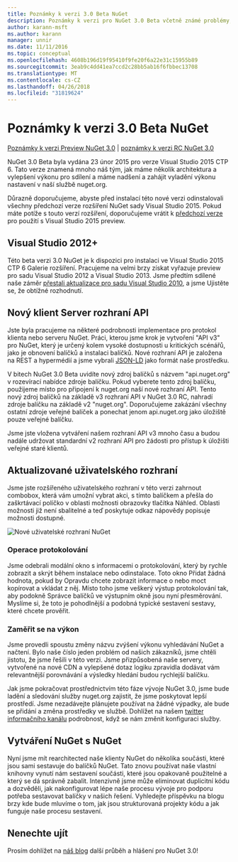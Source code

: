 ```yaml
---
title: Poznámky k verzi 3.0 Beta NuGet
description: Poznámky k verzi pro NuGet 3.0 Beta včetně známé problémy, opravy chyb, přidaných funkcí a chcete.
author: karann-msft
ms.author: karann
manager: unnir
ms.date: 11/11/2016
ms.topic: conceptual
ms.openlocfilehash: 4608b196d19f95410f9fe20f6a22e31c15955b89
ms.sourcegitcommit: 3eab9c4dd41ea7ccd2c28bb5ab16f6fbbec13708
ms.translationtype: MT
ms.contentlocale: cs-CZ
ms.lasthandoff: 04/26/2018
ms.locfileid: "31819624"
---
```

# <a name="nuget-30-beta-release-notes"></a>Poznámky k verzi 3.0 Beta NuGet

[Poznámky k verzi Preview NuGet 3.0](../release-notes/nuget-3.0-preview.md) | [poznámky k verzi RC NuGet 3.0](../release-notes/nuget-3.0-rc.md)

NuGet 3.0 Beta byla vydána 23 únor 2015 pro verze Visual Studio 2015 CTP 6. Tato verze znamená mnoho náš tým, jak máme několik architektura a vylepšení výkonu pro sdílení a máme nadšení a zahájit vyladění výkonu nastavení v naší službě nuget.org.

Důrazně doporučujeme, abyste před instalací této nové verzi odinstalovali všechny předchozí verze rozšíření NuGet sady Visual Studio 2015.  Pokud máte potíže s touto verzí rozšíření, doporučujeme vrátit k [předchozí verze](http://nuget.codeplex.com/downloads/get/909582) pro použití s Visual Studio 2015 preview.

## <a name="visual-studio-2012"></a>Visual Studio 2012+

Této beta verzi 3.0 NuGet je k dispozici pro instalaci ve Visual Studio 2015 CTP 6 Galerie rozšíření. Pracujeme na velmi brzy získat vyřazuje preview pro sadu Visual Studio 2012 a Visual Studio 2013. Jsme předtím sdílené naše záměr [přestali aktualizace pro sadu Visual Studio 2010](http://blog.nuget.org/20141002/visual-studio-2010.html), a jsme Ujistěte se, že obtížné rozhodnutí.

## <a name="new-clientserver-api"></a>Nový klient Server rozhraní API

Jste byla pracujeme na některé podrobnosti implementace pro protokol klienta nebo serveru NuGet. Práci, kterou jsme krok je vytvoření "API v3" pro NuGet, který je určený kolem vysoké dostupnosti u kritických scénářů, jako je obnovení balíčků a instalaci balíčků. Nové rozhraní API je založena na REST a hypermédií a jsme vybrali [JSON-LD](http://json-ld.org) jako formát naše prostředku.

V bitech NuGet 3.0 Beta uvidíte nový zdroj balíčků s názvem "api.nuget.org" v rozevírací nabídce zdroje balíčku.   Pokud vyberete tento zdroj balíčku, použijeme místo pro připojení k nuget.org naší nové rozhraní API. Tento nový zdroj balíčků na základě v3 rozhraní API v NuGet 3.0 RC, nahradí zdroje balíčku na základě v2 "nuget.org".  Doporučujeme zakázání všechny ostatní zdroje veřejné balíček a ponechat jenom api.nuget.org jako úložiště pouze veřejné balíčku.

Jsme jste vložena vytváření našem rozhraní API v3 mnoho času a budou nadále udržovat standardní v2 rozhraní API pro žádosti pro přístup k úložišti veřejné staré klientů.

## <a name="updated-ui"></a>Aktualizované uživatelského rozhraní

Jsme jste rozšířeného uživatelského rozhraní v této verzi zahrnout combobox, která vám umožní vybrat akci, s tímto balíčkem a přešla do zaškrtávací políčko v oblasti možnosti obrazovky tlačítka Náhled.  Oblasti možnosti již není sbalitelné a teď poskytuje odkaz nápovědy popisuje možnosti dostupné.

![Nové uživatelské rozhraní NuGet](./media/NuGet-3.0-Beta/updated-ui.png)


### <a name="operation-logging"></a>Operace protokolování

Jsme odebrali modální okno s informacemi o protokolování, který by rychle zobrazit a skrýt během instalace nebo odinstalace.  Toto okno Přidat žádná hodnota, pokud by Opravdu chcete zobrazit informace o nebo moct kopírovat a vkládat z něj.  Místo toho jsme veškerý výstup protokolování tak, aby podokně Správce balíčků ve výstupním okně jsou nyní přesměrování.  Myslíme si, že toto je pohodlnější a podobná typické sestavení sestavy, které chcete prověřit.


### <a name="focus-on-performance"></a>Zaměřit se na výkon

Jsme provedli spoustu změny názvu zvýšení výkonu vyhledávání NuGet a načtení.  Bylo naše číslo jeden problém od našich zákazníků, jsme chtěli jistotu, že jsme řešili v této verzi.  Jsme přizpůsobená naše servery, vytvořené na nové CDN a vylepšené dotaz logiku zpravidla dodávat vám relevantnější porovnávání a výsledky hledání budou rychlejší balíčku.

Jak jsme pokračovat prostřednictvím této fáze vývoje NuGet 3.0, jsme bude ladění a sledování služby nuget.org zajistit, že jsme poskytovat lepší prostředí.  Jsme nezadávejte plánujete používat na žádné výpadky, ale bude se přidání a změna prostředky ve službě.  Dohlížet na našem [twitter informačního kanálu](http://twitter.com/nuget) podrobnost, když se nám změnit konfiguraci služby.

## <a name="building-nuget-with-nuget"></a>Vytváření NuGet s NuGet

Nyní jsme mít rearchitected naše klienty NuGet do několika součásti, které jsou sami sestavuje do balíčků NuGet. Tato znovu používat naše vlastní knihovny vynutí nám sestavení součásti, které jsou opakovaně použitelné a který se dá správně zabalit.  Intenzivně jsme může eliminovat duplicitní kódu a dozvěděli, jak nakonfigurovat lépe naše procesu vývoje pro podporu potřeba sestavovat balíčky v našich řešení.  Vyhledejte příspěvku na blogu brzy kde bude mluvíme o tom, jak jsou strukturovaná projekty kódu a jak funguje naše procesu sestavení.

## <a name="stay-tuned"></a>Nenechte ujít

Prosím dohlížet na [náš blog](http://blog.nuget.org) další průběh a hlášení pro NuGet 3.0!
